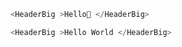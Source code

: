 
```js
<HeaderBig >Hello🍕 </HeaderBig>
```


```js noeditor 
<HeaderBig >Hello World </HeaderBig>
```
